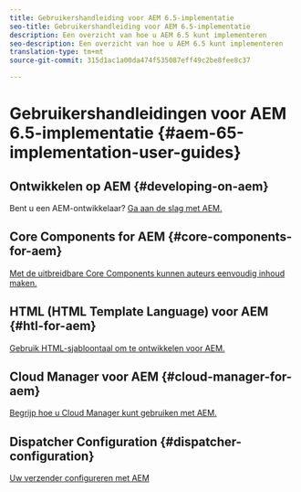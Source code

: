 ```yaml
---
title: Gebruikershandleiding voor AEM 6.5-implementatie
seo-title: Gebruikershandleiding voor AEM 6.5-implementatie
description: Een overzicht van hoe u AEM 6.5 kunt implementeren
seo-description: Een overzicht van hoe u AEM 6.5 kunt implementeren
translation-type: tm+mt
source-git-commit: 315d1ac1a00da474f535087eff49c2be8fee8c37

---
```



# Gebruikershandleidingen voor AEM 6.5-implementatie {#aem-65-implementation-user-guides}

## Ontwikkelen op AEM {#developing-on-aem}

Bent u een AEM-ontwikkelaar? [Ga aan de slag met AEM.](/help/sites-developing/home.md)

## Core Components for AEM {#core-components-for-aem}

[Met de uitbreidbare Core Components kunnen auteurs eenvoudig inhoud maken.](https://docs.adobe.com/content/help/en/experience-manager-core-components/using/introduction.html)

## HTML (HTML Template Language) voor AEM {#htl-for-aem}

[Gebruik HTML-sjabloontaal om te ontwikkelen voor AEM.](https://docs.adobe.com/content/help/en/experience-manager-htl/using/overview.html)

## Cloud Manager voor AEM {#cloud-manager-for-aem}

[Begrijp hoe u Cloud Manager kunt gebruiken met AEM.](https://docs.adobe.com/content/help/en/experience-manager-cloud-manager/using/introduction-to-cloud-manager.html)

## Dispatcher Configuration {#dispatcher-configuration}

[Uw verzender configureren met AEM](https://docs.adobe.com/content/help/en/experience-manager-dispatcher/using/dispatcher.html)
